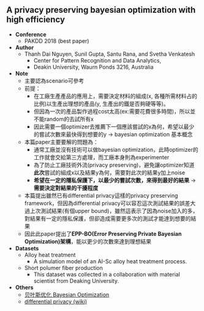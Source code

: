 ## A privacy preserving bayesian optimization with high efficiency

- **Conference**
    - PAKDD 2018 (best paper)
- **Author**
    - Thanh Dai Nguyen, Sunil Gupta, Santu Rana, and Svetha Venkatesh
        - Center for Pattern Recognition and Data Analytics,
        - Deakin University, Waurn Ponds 3216, Australia
- **Note**
    - 主要認為scenario可參考
    - 前提：
        - 在工廠生產產品的應用上，需要決定材料的組成(x, 各種所需材料占的比例)以生產出理想的產品(y, 生產出的鐵是否夠硬等等)。
        - 但因為一次的產品製作過程cost太高(ex:需要花費很多時間)，所以並不能random的去試所有x
        - 因此需要一個optimizer去推薦下一個應該嘗試的x為何，希望以最少的嘗試次數來最快得到想要的y → bayesian optimization 基本概念
    - 本篇paper主要要解的問題為：
        - 通常工廠並沒有技術可以做bayesian optimization，此時optimizer的工作就會交給第三方處理，而工廠本身則為experimenter
        - 為了防止工廠技術外流(privacy preserving)，避免讓optimizer知道**此次**嘗試的組成x以及結果y為何，需要對此次的結果y加上noise
        - **希望在一定的隱私保護下，以最少的嘗試次數，來得到最好的結果** → **需要決定對結果的干擾程度**
    - 本篇提出雖然已有differential privacy這樣的privacy preserving framework，但因為differential privacy可以容忍這次測試結果的誤差大過上次測試結果(有個upper bound)，雖然這表示了因為noise加入的多，對結果有一定的隱私保護，但卻造成需要更多次的測試才能達到想要的結果
    - 因此此paper提出了**EPP-BO(Error Preserving Private Bayesian Optimization)架構**，能以更少的次數來達到理想結果
- **Datasets**
    - Alloy heat treatment
        - A simulation model of an AI-Sc alloy heat treatment process.
    - Short polumer fiber production
        - This dataset was collected in a collaboration with material scientist from Deaking University.
- **Others**
    - [贝叶斯优化 Bayesian Optimization](https://www.imooc.com/article/36754)
    - [differential privacy (wiki)](https://zh.wikipedia.org/wiki/差分隐私)